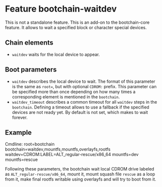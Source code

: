 # Feature bootchain-waitdev

This is not a standalone feature. This is an add-on to the bootchain-core
feature. It allows to wait a specified block or character special devices.

## Chain elements

- `waitdev` waits for the local device to appear.

## Boot parameters

- `waitdev` describes the local device to wait. The format of this parameter is
   the same as `root=`, but with optional `CDROM:` prefix. This parameter can be
   specified more than once depending on how many times a corresponding element
   is mentioned in the `bootchain`.
- `waitdev_timeout` describes a common timeout for all `waitdev` steps in the
  `bootchain`. Defining a timeout allows to use a fallback if the specified
  devices are not ready yet. By default is not set, which makes to wait forever.

## Example

Cmdline: root=bootchain bootchain=waitdev,mountfs,mountfs,overlayfs,rootfs waitdev=CDROM:LABEL=ALT_regular-rescue/x86_64 mountfs=dev mountfs=rescue

Following these parameters, the bootchain wait local CDROM drive labeled as
`ALT_regular-rescue/x86_64`, mount it, mount squash file `rescue` as a loop
from it, make final rootfs writable using overlayfs and will try to boot from it.
